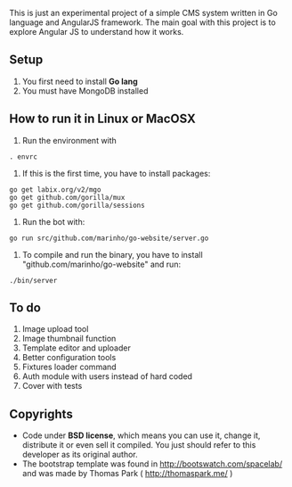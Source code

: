 This is just an experimental project of a simple CMS system written in Go language
and AngularJS framework. The main goal with this project is to explore Angular JS
to understand how it works.

## Setup

1. You first need to install **Go lang**
1. You must have MongoDB installed

## How to run it in Linux or MacOSX

1. Run the environment with

```
. envrc
```

1. If this is the first time, you have to install packages:

```
go get labix.org/v2/mgo
go get github.com/gorilla/mux
go get github.com/gorilla/sessions
```

1. Run the bot with:

```
go run src/github.com/marinho/go-website/server.go
```

1. To compile and run the binary, you have to install "github.com/marinho/go-website" and run:

```
./bin/server
```

## To do

1. Image upload tool
1. Image thumbnail function
1. Template editor and uploader
1. Better configuration tools
1. Fixtures loader command
1. Auth module with users instead of hard coded
1. Cover with tests

## Copyrights

* Code under **BSD license**, which means you can use it, change it, distribute it
  or even sell it compiled. You just should refer to this developer as its original
  author.
* The bootstrap template was found in http://bootswatch.com/spacelab/ and was made
  by Thomas Park ( http://thomaspark.me/ )

